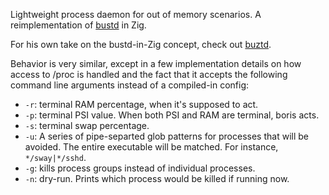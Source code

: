 Lightweight process daemon for out of memory scenarios. A reimplementation of [bustd](https://github.com/vrmiguel/bustd) in Zig.

For his own take on the bustd-in-Zig concept, check out [buztd](https://github.com/vrmiguel/buztd/).

Behavior is very similar, except in a few implementation details on how access to /proc is handled and the fact that it accepts the following command line arguments instead of a compiled-in config:

- `-r`: terminal RAM percentage, when it's supposed to act.
- `-p`: terminal PSI value. When both PSI and RAM are terminal, boris acts.
- `-s`: terminal swap percentage.
- `-u`: A series of pipe-separted glob patterns for processes that will be avoided. The entire executable will be matched. For instance, `*/sway|*/sshd`.
- `-g`: kills process groups instead of individual processes.
- `-n`: dry-run. Prints which process would be killed if running now.

